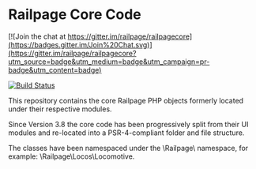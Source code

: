 Railpage Core Code
==================

[![Join the chat at https://gitter.im/railpage/railpagecore](https://badges.gitter.im/Join%20Chat.svg)](https://gitter.im/railpage/railpagecore?utm_source=badge&utm_medium=badge&utm_campaign=pr-badge&utm_content=badge)

[![Build Status](https://travis-ci.org/railpage/railpagecore.svg?branch=master)](https://travis-ci.org/railpage/railpagecore)

This repository contains the core Railpage PHP objects formerly located under their respective modules. 

Since Version 3.8 the core code has been progressively split from their UI modules and re-located into a PSR-4-compliant folder and file structure. 

The classes have been namespaced under the \Railpage\ namespace, for example: \Railpage\Locos\Locomotive. 
